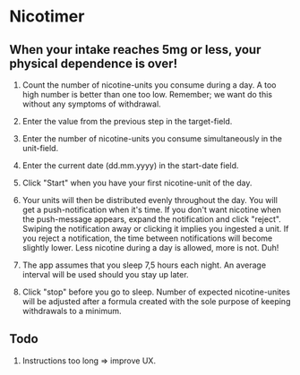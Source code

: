 Nicotimer 
=========
When your intake reaches 5mg or less, your physical dependence is over!
-----------------------------------------------------------------------

1. Count the number of nicotine-units you consume during a day.
A too high number is better than one too low. Remember; we want do this without any symptoms of withdrawal.

2. Enter the value from the previous step in the target-field.

3. Enter the number of nicotine-units you consume simultaneously in the unit-field.

4. Enter the current date (dd.mm.yyyy) in the start-date field.

5. Click "Start" when you have your first nicotine-unit of the day.

6. Your units will then be distributed evenly throughout the day.
You will get a push-notification when it's time. If you don't want nicotine when the push-message appears, 
expand the notification and click "reject". Swiping the notification away or clicking it implies you ingested a unit. 
If you reject a notification, the time between notifications will become slightly lower.
Less nicotine during a day is allowed, more is not. Duh!

7. The app assumes that you sleep 7,5 hours each night. An average interval will be used should you stay up later.

8. Click "stop" before you go to sleep. Number of expected nicotine-unites will be adjusted after a formula created
with the sole purpose of keeping withdrawals to a minimum.

Todo
----
 
1. Instructions too long => improve UX.

